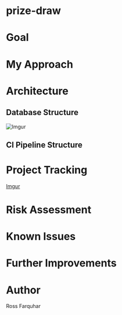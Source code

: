 # prize-draw
# Goal
# My Approach
# Architecture
## Database Structure
![Imgur](https://i.imgur.com/DHJdwK4.png)
## CI Pipeline Structure
# Project Tracking
[Imgur](https://i.imgur.com/yqYkMdc.png?1)
# Risk Assessment
# Known Issues
# Further Improvements
# Author
Ross Farquhar


